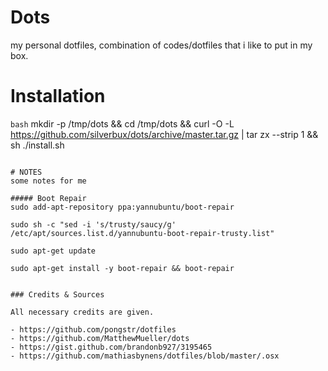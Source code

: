 Dots
====

my personal dotfiles, combination of codes/dotfiles that i like to put in my box.

# Installation

```bash```
mkdir -p /tmp/dots && cd /tmp/dots && curl -O -L https://github.com/silverbux/dots/archive/master.tar.gz | tar zx --strip 1 && sh ./install.sh
```

# NOTES
some notes for me

##### Boot Repair
sudo add-apt-repository ppa:yannubuntu/boot-repair

sudo sh -c "sed -i 's/trusty/saucy/g' /etc/apt/sources.list.d/yannubuntu-boot-repair-trusty.list"

sudo apt-get update

sudo apt-get install -y boot-repair && boot-repair


### Credits & Sources

All necessary credits are given.

- https://github.com/pongstr/dotfiles
- https://github.com/MatthewMueller/dots
- https://gist.github.com/brandonb927/3195465
- https://github.com/mathiasbynens/dotfiles/blob/master/.osx
